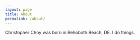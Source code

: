 ```yaml
---
layout: page
title: About
permalink: /about/
---
```


Christopher Choy was born in Rehoboth Beach, DE.
I do things.
